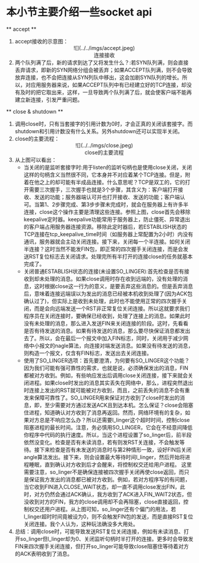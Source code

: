本小节主要介绍一些socket api
=================

** accept **
1. accept接收的示意图：
    <center>![](../../imgs/accept.jpeg)</center>
    <center>连接接收</center>
2. 两个队列满了后，新的请求到达了又将发生什么？:若SYN队列满，则会直接丢弃请求，即新的SYN网络分组会被丢弃；如果ACCEPT队列满，则不会导致放弃连接，也不会把连接从SYN列队中移出，这会加剧SYN队列的增长。所以，对应用服务器来说，如果ACCEPT队列中有已经建立好的TCP连接，却没有及时的把它取出来，这样，一旦导致两个队列满了后，就会使客户端不能再建立新连接，引发严重问题。

** close & shutdown **
1. 调用close时，只有当套接字的引用计数为0时，才会正真的关闭该套接字。而shutdown和引用计数没有什么关系。另外shutdown还可以实现半关闭。
2. close的主要流程：
    <center>![](../../imgs/close.jpeg)</center>
    <center>close的主要流程</center>
3. 从上图可以看出：
    - 当关闭的是监听套接字时:用于listen的监听句柄也是使用close关闭，关闭这样的句柄含义当然很不同，它本身并不对应着某个TCP连接。但是，附着在他之上的却可能有半成品连接。什么意思呢？TCP是双工的，它的打开需要三次握手，三次握手也就是3个步骤，其含义为：客户端打开接收、发送的功能；服务器端认可并也打开接收、发送的功能；客户端认可。当第1、2步骤完成、第3步步骤未完成时，就会在服务器上有许多半连接，close这个操作主要是清理这些连接。参照上图，close首先会移除keepalive定时器。keepalive功能常用于服务器上，防止僵死、异常退出的客户端占用服务器连接资源。移除此定时器后，若ESTABLISH状态的TCP连接在tcp_keepalive_time时间（如服务器上常配置为2小时）内没有通讯，服务器就会主动关闭连接。接下来，关闭每一个半连接。如何关闭半连接？这时当然不能发FIN包，即正常的四次握手关闭连接，而是会发送RST复位标志去关闭请求。处理完所有半打开的连接close的任务就基本完成了。
    - 关闭普通ESTABLISH状态的连接(未设置SO_LINGER):首先检查是否有接收到却未处理的消息。如果close调用时存在收到远端的，没有处理的消息，这时根据close这一行为的意义，是要丢弃这些消息的。但是丢弃消息后，意味着连接远端误以为发出的消息已经被本机收到处理了(因为ACK包确认过了)，但实际上是收到未处理，此时也不能使用正常的四次握手关闭，而是会向远端发送一个RST非正常复位关闭连接。所以这就要求我们程序员在关闭连接时，要确保已经收到，处理了连接上的消息。如果此时没有未处理的消息，那么进入发送FIN来关闭连接的阶段。这时，先看看是否有待发送的消息。如果有待发送的消息，那么要尽快保证消息都发出去了。所以，会在最后一个报文中加入FIN标志，同时，关闭用于减少网络中小报文的nagle算法，向连接对端发送消息。如果没有待发送的消息，则构造一个报文，仅含有FIN标志，发送出去关闭连接。
    - 使用了SO_LINGER选项：首先要澄清，为何要有SO_LINGER这个功能？因为我们可能有强可靠性的需求，也就是说，必须确保发出的消息，FIN都被对方收到。例如，有些响应发出后调用close关闭连接，接下来就会关闭进程。如果close时发出的消息其实丢失在网络中，那么，进程突然退出时连接上发出的RST就可能被对方收到，而且，之前丢失的消息不会有重发来保障可靠性了。SO_LINGER用来保证对方收到了close时发出的消息，即，至少需要对方通过发送ACK且到达本机。怎么保证？close会阻塞住进程，知道确认对方收到了消息再返回。然而，网络环境有的复杂，如果对方总是不响应怎么办？所以还需要l_linger这个超时时间，控制close阻塞进程的最长时间。注意，务必慎用SO_LINGER，它会在不经意间降低你程序中代码的执行速度。所以，当这个进程设置了so_linger后，前半段依然没变化。检查是否有未读消息，若有则发RST关连接，不会触发等待。接下来检查是否有未发送的消息时与第2种情形一致，设好FIN后关闭angle算法发出。接下来，则会设置最大等待时间l_linger，然后开始将进程睡眠，直到确认对方收到后才会醒来，将控制权交还给用户进程。 这里需要注意，so_linger不是确保连接被四次握手关闭再使close返回，而只是保证我方发出的消息都已被对方收到。例如，若对方程序写的有问题，当它收到FIN进入CLOSE_WAIT状态，却一直不调用close发出FIN，此时，对方仍然会通过ACK确认，我方收到了ACK进入FIN_WAIT2状态，但没收到对方的FIN，我方的close调用却不会再阻塞，close直接返回，控制权交还用户进程。从上图可知，so_linger还有个偏门的用法，若l_linger超时时间竟被设为0，则不会触发FIN包的发送，而是直接RST复位关闭连接。我个人认为，这种玩法确没多大用处。
4. 总结：调用close时，可能导致发送RST复位关闭连接，例如有未读消息、打开so_linger但l_linger却为0、关闭监听句柄时半打开的连接。更多时会导致发FIN来四次握手关闭连接，但打开so_linger可能导致close阻塞住等待着对方的ACK表明收到了消息。
